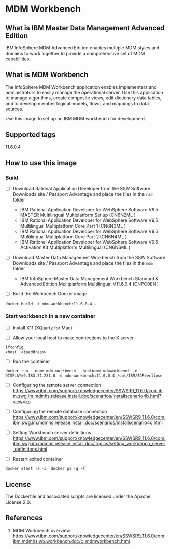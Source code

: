 # MDM Workbench

## What is IBM Master Data Management Advanced Edition

IBM InfoSphere MDM Advanced Edition enables multiple MDM styles and domains to work together to provide a comprehensive set of MDM capabilities.

## What is MDM Workbench

The InfoSphere MDM Workbench application enables implementers and administrators to easily manage the operational server. Use this application 
to manage algorithms, create composite views, edit dictionary data tables, and to develop member logical models, flows, and mappings to data sources.

Use this image to set up an IBM MDM workbench for development.

## Supported tags

11.6.0.4

## How to use this image

### Build

- [ ] Download Rational Application Developer from the SSW Software Downloads site / Passport Advantage and place the files in the ```rad``` folder

	* IBM Rational Application Developer for WebSphere Software V9.5 MASTER Multilingual Multiplatform Set up (CN6N2ML )
	* IBM Rational Application Developer for WebSphere Software V9.5 Multilingual Multiplatform Core Part 1 (CN6N3ML ) 
	* IBM Rational Application Developer for WebSphere Software V9.5 Multilingual Multiplatform Core Part 2 (CN6N4ML ) 
	* IBM Rational Application Developer for WebSphere Software V9.5 Activation Kit Multiplatform Multilingual (CN6N6ML ) 

- [ ] Download Master Data Management Workbench from the SSW Software Downloads site / Passport Advantage and place the files in the ```mdm``` folder

	* IBM InfoSphere Master Data Management Workbench Standard & Advanced Edition Mulitplatform Multilingual V11.6.0.4 (CNPC0EN )

- [ ] Build the Workbench Docker image

```
docker build -t mdm-workbench:11.6.0.4 .
```

<!--
Use the IBM Installation Manager to record a response file to be used in silent mode:
/opt/IBM/InstallationManager/eclipse/IBMIM  -record /share/install_workbench_new.rsp -input /share/install_workbench.rsp
-->

### Start workbench in a new container

- [ ] Install X11 (XQuartz for Mac)

- [ ] Allow your local host to make connections to the  X server

```
ifconfig
xhost +<ipaddress>
```

- [ ] Run the container

```
docker run --name mdm-workbench --hostname mdmworkbench -e DISPLAY=9.183.71.231:0 -d mdm-workbench:11.6.0.4 /opt/IBM/SDP/eclipse
```
<!--
docker run --name mdm-workbench --hostname mdmworkbench --rm -it -e DISPLAY=9.183.71.231:0 -v $(pwd):/share mdm-workbench:11.6.0.4 bash

```
docker exec -it -e DISPLAY=9.183.71.231:0 mdm-workbench bash
```

docker run --name mdm-workbench --hostname mdmworkbench-it -e DISPLAY=9.183.71.231:0 -v $(pwd):/share mdm-workbench:11.6.0.4 bash

/opt/IBM/SDP/eclipse 
-->

- [ ] Configuring the remote server connection https://www.ibm.com/support/knowledgecenter/SSWSR9_11.6.0/com.ibm.swg.im.mdmhs.release.install.doc/scenarios/installscenario4b.html?view=kc

- [ ] Configuring the remote database connection https://www.ibm.com/support/knowledgecenter/en/SSWSR9_11.6.0/com.ibm.swg.im.mdmhs.release.install.doc/scenarios/installscenario4c.html

- [ ] Setting Workbench server definitions https://www.ibm.com/support/knowledgecenter/en/SSWSR9_11.6.0/com.ibm.swg.im.mdmhs.release.install.doc/Topics/setting_workbench_server_definitions.html

- [ ] Restart exited container

```
docker start -a -i `docker ps -q -l`
```


## License

The Dockerfile and associated scripts are licensed under the Apache License 2.0. 

## References

1. MDM Workbench overview https://www.ibm.com/support/knowledgecenter/en/SSWSR9_11.6.0/com.ibm.mdmhs.wb.workbench.doc/c_mdmworkbench.html


